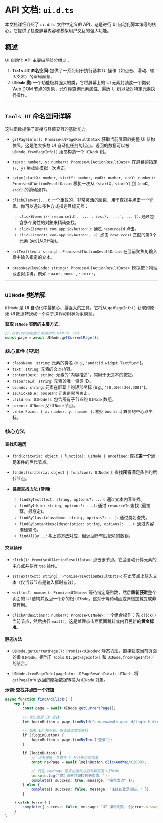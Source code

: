 # API 文档: `ui.d.ts`

本文档详细介绍了 `ui.d.ts` 文件中定义的 API，这是进行 UI 自动化脚本编写的核心。它提供了检查屏幕内容和模拟用户交互的强大功能。

## 概述

UI 自动化 API 主要由两部分组成：

1.  **`Tools.UI` 命名空间**: 提供了一系列用于执行基本 UI 操作（如点击、滑动、输入文本）的全局函数。
2.  **`UINode` 类**: 一个功能极其强大的类，它将屏幕上的 UI 元素封装成一个类似 Web DOM 节点的对​​象，允许你查询元素属性、遍历 UI 树以及对特定元素执行操作。

---

## `Tools.UI` 命名空间详解

这些函数提供了直接与屏幕交互的基础能力。

-   `getPageInfo(): Promise<UIPageResultData>`:
    获取当前屏幕的完整 UI 结构快照。这是绝大多数 UI 自动化任务的起点。返回的数据可以被 `UINode.fromPageInfo()` 用来构造一个 `UINode` 树。

-   `tap(x: number, y: number): Promise<UIActionResultData>`:
    在屏幕的指定 `(x, y)` 坐标处模拟一次点击。

-   `swipe(startX: number, startY: number, endX: number, endY: number): Promise<UIActionResultData>`:
    模拟一次从 `(startX, startY)` 到 `(endX, endY)` 的滑动操作。

-   `clickElement(...)`:
    一个重载的、非常灵活的函数，用于查找并点击一个元素。你可以通过多种方式指定目标元素：
    -   `clickElement({ resourceId?: '...', text?: '...', ... })`: 通过包含多个属性的对象来精确查找。
    -   `clickElement('com.app:id/button')`: 通过 `resourceId` 点击。
    -   `clickElement('com.app:id/button', 2)`: 点击 `resourceId` 匹配的第3个元素 (索引从0开始)。

-   `setText(text: string): Promise<UIActionResultData>`:
    在当前聚焦的输入框中输入指定的文本。

-   `pressKey(keyCode: string): Promise<UIActionResultData>`:
    模拟按下物理或虚拟按键，例如 `'BACK'`, `'HOME'`, `'ENTER'`。

---

## `UINode` 类详解

`UINode` 是 UI 自动化中最核心、最强大的工具。它将从 `getPageInfo()` 获取的原始 UI 数据转换成一个易于操作的树状对象模型。

**获取 `UINode` 实例的主要方式:**

```typescript
// 获取代表当前整个页面的根 UINode 节点
const page = await UINode.getCurrentPage();
```

### 核心属性 (只读)

-   `className: string`: 元素的类名 (e.g., `'android.widget.TextView'`)。
-   `text: string`: 元素的文本内容。
-   `contentDesc: string`: 元素的“内容描述”，常用于无文本的按钮。
-   `resourceId: string`: 元素的唯一资源 ID。
-   `bounds: string`: 元素在屏幕上的矩形坐标 (e.g., `'[0,100][200,300]'`)。
-   `isClickable: boolean`: 元素是否可点击。
-   `children: UINode[]`: 包含所有子节点的 `UINode` 数组。
-   `parent: UINode`: 父 `UINode` 节点。
-   `centerPoint: { x: number, y: number }`: 根据 `bounds` 计算出的中心点坐标。

### 核心方法

#### 查找和遍历

-   `find(criteria: object | function): UINode | undefined`:
    查找**第一个**满足条件的后代节点。
-   `findAll(criteria: object | function): UINode[]`:
    查找**所有**满足条件的后代节点。

-   **便捷查找方法 (常用):**
    -   `findByText(text: string, options?: ...)`: 通过文本内容查找。
    -   `findById(id: string, options?: ...)`: 通过 `resourceId` 查找 (最推荐，最稳定)。
    -   `findByClass(className: string, options?: ...)`: 通过类名查找。
    -   `findByContentDesc(description: string, options?: ...)`: 通过内容描述查找。
    -   `findAllBy...`: 与上述方法对应，但返回所有匹配项的数组。

#### 交互操作

-   `click(): Promise<UIActionResultData>`:
    点击该节点。它会自动计算元素的中心点并执行 `tap` 操作。

-   `setText(text: string): Promise<UIActionResultData>`:
    在此节点上输入文本（仅当该节点是输入框时有效）。

-   `wait(ms?: number): Promise<UINode>`:
    等待指定毫秒数，然后**重新获取**整个页面的 UI 结构并返回一个新的根 `UINode`。这对于等待动画或网络加载完成非常有用。

-   `clickAndWait(ms?: number): Promise<UINode>`:
    一个组合操作：先 `click()` 当前节点，然后执行 `wait()`。这是处理点击后页面跳转或内容更新的**黄金标准**。

#### 静态方法

-   `UINode.getCurrentPage(): Promise<UINode>`:
    静态方法，直接获取当前页面的根 `UINode`。相当于 `Tools.UI.getPageInfo()` 和 `UINode.fromPageInfo()` 的结合。

-   `UINode.fromPageInfo(pageInfo: UIPageResultData): UINode`:
    将 `getPageInfo` 返回的原始数据转换为 `UINode` 对象。

**示例: 查找并点击一个按钮**
```typescript
async function findAndClick() {
    try {
        const page = await UINode.getCurrentPage();
        
        // 优先使用 ID 查找
        let loginButton = page.findById("com.example.app:id/login_button");

        // 如果 ID 找不到，尝试通过文本查找
        if (!loginButton) {
            loginButton = page.findByText("登录");
        }

        if (loginButton) {
            // 点击按钮，并等待 2 秒让新页面加载
            const newPage = await loginButton.clickAndWait(2000);
            
            // 现在 newPage 是点击操作之后的新页面 UINode
            console.log("成功点击并跳转到新页面。");
            complete({ success: true, message: "操作成功" });
        } else {
            complete({ success: false, message: "未找到登录按钮。" });
        }

    } catch (error) {
        complete({ success: false, message: `UI 操作失败: ${error.message}` });
    }
}
```
